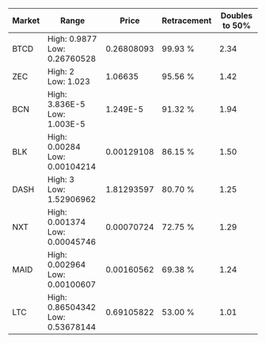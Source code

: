 | Market | Range | Price| Retracement | Doubles to 50% |
| --- | --- | --- | --- | --- |
| BTCD | High: 0.9877<br />Low: 0.26760528 | 0.26808093 | 99.93 % | 2.34 |
| ZEC | High: 2<br />Low: 1.023 | 1.06635 | 95.56 % | 1.42 |
| BCN | High: 3.836E-5<br />Low: 1.003E-5 | 1.249E-5 | 91.32 % | 1.94 |
| BLK | High: 0.00284<br />Low: 0.00104214 | 0.00129108 | 86.15 % | 1.50 |
| DASH | High: 3<br />Low: 1.52906962 | 1.81293597 | 80.70 % | 1.25 |
| NXT | High: 0.001374<br />Low: 0.00045746 | 0.00070724 | 72.75 % | 1.29 |
| MAID | High: 0.002964<br />Low: 0.00100607 | 0.00160562 | 69.38 % | 1.24 |
| LTC | High: 0.86504342<br />Low: 0.53678144 | 0.69105822 | 53.00 % | 1.01 |

